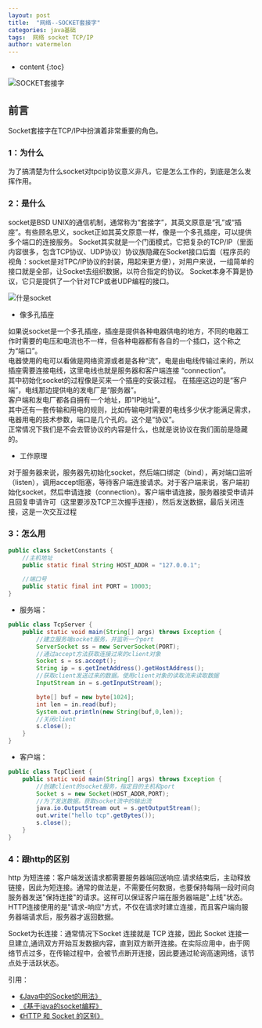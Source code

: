 ```yaml
---
layout: post
title:  "网络--SOCKET套接字"
categories: java基础
tags:  网络 socket TCP/IP
author: watermelon
---
```

* content
{:toc}

![SOCKET套接字](https://images.gitee.com/uploads/images/2019/0127/134046_0c255624_1210188.jpeg)
## 前言
Socket套接字在TCP/IP中扮演着非常重要的角色。






### 1：为什么
为了搞清楚为什么socket对tpcip协议意义非凡，它是怎么工作的，到底是怎么发挥作用。

### 2：是什么
socket是BSD UNIX的通信机制，通常称为“套接字”，其英文原意是“孔”或“插座”。有些顾名思义，socket正如其英文原意一样，像是一个多孔插座，可以提供多个端口的连接服务。
Socket其实就是一个门面模式，它把复杂的TCP/IP（里面内容很多，包含TCP协议、UDP协议）协议族隐藏在Socket接口后面（程序员的视角：socket是对TPC/IP协议的封装，用起来更方便），对用户来说，一组简单的接口就是全部，让Socket去组织数据，以符合指定的协议。
Socket本身不算是协议，它只是提供了一个针对TCP或者UDP编程的接口。

![什是socket](https://images.gitee.com/uploads/images/2019/0128/175753_baf778bc_1210188.png)

* 像多孔插座  

如果说socket是一个多孔插座，插座是提供各种电器供电的地方，不同的电器工作时需要的电压和电流也不一样，但各种电器都有各自的一个插口，这个称之为“端口”。  
电器使用的电可以看做是网络资源或者是各种“流”，电是由电线传输过来的，所以插座需要连接电线，这里电线也就是服务器和客户端连接  “connection”。   
其中初始化socket的过程像是买来一个插座的安装过程。
在插座这边的是“客户端”，电线那边提供电的发电厂是“服务器”。  
客户端和发电厂都各自拥有一个地址，即“IP地址”。  
其中还有一套传输和用电的规则，比如传输电时需要的电线多少伏才能满足需求，电器用电的技术参数，端口是几个孔的。这个是“协议”。  
正常情况下我们是不会去管协议的内容是什么，也就是说协议在我们面前是隐藏的。

* 工作原理  

对于服务器来说，服务器先初始化socket，然后端口绑定（bind），再对端口监听（listen），调用accept阻塞，等待客户端连接请求。对于客户端来说，客户端初始化socket，然后申请连接（connection）。客户端申请连接，服务器接受申请并且回复申请许可（这里要涉及TCP三次握手连接），然后发送数据，最后关闭连接，这是一次交互过程

### 3：怎么用

```java
public class SocketConstants {
    //主机地址
    public static final String HOST_ADDR = "127.0.0.1";

    //端口号
    public static final int PORT = 10003;
}
```
* 服务端：
```java
public class TcpServer {
    public static void main(String[] args) throws Exception {
        //建立服务端socket服务，并监听一个port
        ServerSocket ss = new ServerSocket(PORT);
        //通过accept方法获取连接过来的client对象
        Socket s = ss.accept();
        String ip = s.getInetAddress().getHostAddress();
        //获取client发送过来的数据。使用client对象的读取流来读取数据
        InputStream in = s.getInputStream();

        byte[] buf = new byte[1024];
        int len = in.read(buf);
        System.out.println(new String(buf,0,len));
        //关闭client
        s.close();
    }
}
```
* 客户端：
```java
public class TcpClient {
    public static void main(String[] args) throws Exception {
        //创建client的socket服务，指定目的主机和port
        Socket s = new Socket(HOST_ADDR,PORT);
        //为了发送数据。获取socket流中的输出流
        java.io.OutputStream out = s.getOutputStream();
        out.write("hello tcp".getBytes());
        s.close();
    }
}
```

### 4：跟http的区别
http 为短连接：客户端发送请求都需要服务器端回送响应.请求结束后，主动释放链接，因此为短连接。通常的做法是，不需要任何数据，也要保持每隔一段时间向服务器发送"保持连接"的请求。这样可以保证客户端在服务器端是"上线"状态。
HTTP连接使用的是"请求-响应"方式，不仅在请求时建立连接，而且客户端向服务器端请求后，服务器才返回数据。   

Socket为长连接：通常情况下Socket 连接就是 TCP 连接，因此 Socket 连接一旦建立,通讯双方开始互发数据内容，直到双方断开连接。在实际应用中，由于网络节点过多，在传输过程中，会被节点断开连接，因此要通过轮询高速网络，该节点处于活跃状态。

  
引用：
 * [《Java中的Socket的用法》](https://www.cnblogs.com/zhanglei93/p/6217384.html)  
 * [《基于java的socket编程》](https://www.cnblogs.com/liusxg/p/3917624.html)  
 * [《HTTP 和 Socket 的区别》](https://www.cnblogs.com/meier1205/p/5971313.html)  


